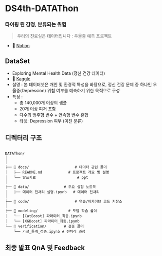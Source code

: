 # DS4th-DATAThon
### 타이핑 된 감정, 분류되는 위험
> 우리의 진료실은 데이터입니다 : 우울증 예측 프로젝트

- 🔗 [Notion](https://icy-citron-b57.notion.site/DATAThon-M2-202309f028f0806f9314ff6e91b33c7b)

## DataSet
- Exploring Mental Health Data (정신 건강 데이터)
- 🔗 [Kaggle](https://www.kaggle.com/competitions/playground-series-s4e11/overview)
- 설명 : 본 데이터셋은 개인 및 환경적 특성을 바탕으로,
  정신 건강 문제 중 하나인 우울증(Depression) 위험 여부를 예측하기 위한 목적으로 구성
- 특징 :
  - 총 140,000개 이상의 샘플
  - 20개 이상 피처 포함
  - 다수의 범주형 변수 + 연속형 변수 혼합
  - 타겟: Depression 여부 (이진 분류)

## 디렉터리 구조

```

DATAThon/
│
│
├── 📁 docs/                     # 데이터 관련 폴더
│   ├── README.md            # 프로젝트 개요 및 설명
│   └── 발표자료                   # ppt
│
├── 📁 data/                # 주요 실험 노트북
│   ├── 데이터_전처리_설명.ipynb   # 데이터 전처리 
│
├── 📁 code/                     # 연습/아카이브 코드 저장소
│
├── 📁 modeling/              # 모델 학습 폴더
│   └── [CatBoost] 파라미터_최종.ipynb
│   └── [XGBoost] 파라미터_최종.ipynb
└── 📁 verification/        # 검증 폴더
    └── 가설_통계_검증.ipynb # 전처리 과정

```


## 최종 발표 QnA 및 Feedback


